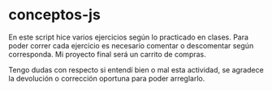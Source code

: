# conceptos-js

En este script hice varios ejercicios según lo practicado en clases. Para poder correr cada ejercicio es necesario comentar o descomentar según corresponda.
Mi proyecto final será un carrito de compras.

Tengo dudas con respecto si entendí bien o mal esta actividad, se agradece la devolución o corrección oportuna para poder arreglarlo.
